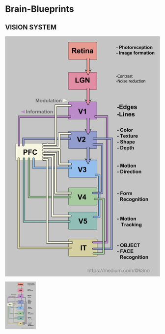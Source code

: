 # Brain-Blueprints

## VISION SYSTEM

![VISION SYSTEM|width=200px](vision_system.png)


<img src="vision_system.png" width="100">
